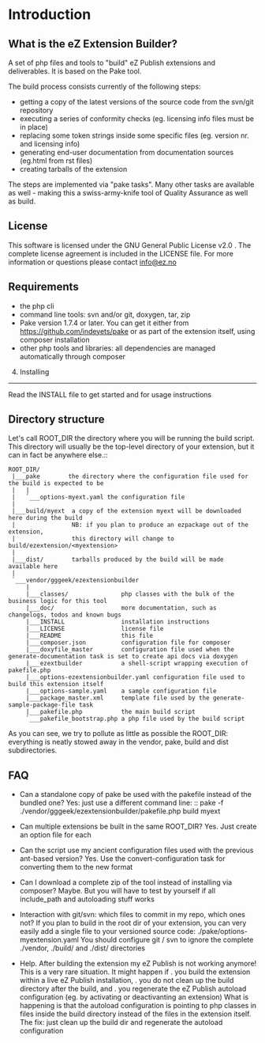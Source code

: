 Introduction
============

What is the eZ Extension Builder?
---------------------------------

A set of php files and tools to "build" eZ Publish extensions and deliverables.
It is based on the Pake tool.

The build process consists currently of the following steps:
- getting a copy of the latest versions of the source code from the svn/git repository
- executing a series of conformity checks (eg. licensing info files must be in place)
- replacing some token strings inside some specific files (eg. version nr. and licensing info)
- generating end-user documentation from documentation sources (eg.html from rst files)
- creating tarballs of the extension

The steps are implemented via "pake tasks".
Many other tasks are available as well - making this a swiss-army-knife tool of Quality Assurance as well as build.

License
-------

This software is licensed under the GNU General Public License v2.0 . The
complete license agreement is included in the LICENSE file. For more information
or questions please contact info@ez.no

Requirements
------------

- the php cli
- command line tools: svn and/or git, doxygen, tar, zip
- Pake version 1.7.4 or later.
  You can get it either from https://github.com/indeyets/pake
  or as part of the extension itself, using composer installation
- other php tools and libraries: all dependencies are managed automatically through composer

4. Installing
-------------

Read the INSTALL file to get started and for usage instructions


Directory structure
-------------------

Let's call ROOT_DIR the directory where you will be running the build script.
This directory will usually be the top-level directory of your extension, but
it can in fact be anywhere else.::

    ROOT_DIR/
     |___pake        the directory where the configuration file used for the build is expected to be
     |   |
     |   `___options-myext.yaml the configuration file
     |
     |___build/myext  a copy of the extension myext will be downloaded here during the build
     |                NB: if you plan to produce an ezpackage out of the extension,
     |                this directory will change to build/ezextension/<myextension>
     |
     |___dist/        tarballs produced by the build will be made available here
     |
     `___vendor/gggeek/ezextensionbuilder
         |
         |___classes/               php classes with the bulk of the business logic for this tool
         |___doc/                   more documentation, such as changelogs, todos and known bugs
         |___INSTALL                installation instructions
         |___LICENSE                license file
         |___README                 this file
         |___composer.json          configuration file for composer
         |___doxyfile_master        configuration file used when the generate-documentation task is set to create api docs via doxygen
         |___ezextbuilder           a shell-script wrapping execution of pakefile.php
         |___options-ezextensionbuilder.yaml configuration file used to build this extension itself
         |___options-sample.yaml    a sample configuration file
         |___package_master.xml     template file used by the generate-sample-package-file task
         |___pakefile.php           the main build script
         `___pakefile_bootstrap.php a php file used by the build script

As you can see, we try to pollute as little as possible the ROOT_DIR: everything
is neatly stowed away in the vendor, pake, build and dist subdirectories.


FAQ
---

- Can a standalone copy of pake be used with the pakefile instead of the bundled one?
    Yes: just use a different command line: ::
    pake -f ./vendor/gggeek/ezextensionbuilder/pakefile.php build myext

- Can multiple extensions be built in the same ROOT_DIR?
    Yes. Just create an option file for each

- Can the script use my ancient configuration files used with the previous ant-based version?
    Yes. Use the convert-configuration task for converting them to the new format

- Can I download a complete zip of the tool instead of installing via composer?
    Maybe. But you will have to test by yourself if all include_path and autoloading stuff works

- Interaction with git/svn: which files to commit in my repo, which ones not?
    If you plan to build in the root dir of your extension, you can very easily
    add a single file to your versioned source code:
    ./pake/options-myextension.yaml
    You should configure git / svn to ignore the complete ./vendor, ./build/ and ./dist/ directories

- Help. After building the extension my eZ Publish is not working anymore!
    This is a very rare situation. It might happen if
    . you build the extension within a live eZ Publish installation,
    . you do not clean up the build directory after the build, and
    . you regenerate the eZ Publish autoload configuration (eg. by activating or deactivanting an extension)
    What is happening is that the autoload configuration is pointing to php
    classes in files inside the build directory instead of the files in the
    extension itself.
    The fix: just clean up the build dir and regenerate the autoload configuration
